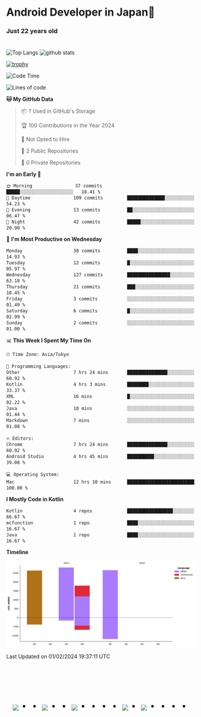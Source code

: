 # Android Developer in Japan👋 
### Just 22 years old 
#

<p align="left"> 
  <img alt="Top Langs" height="150px" src="https://github-readme-stats.vercel.app/api/top-langs/?username=batapii&layout=compact&count_private=true&show_icons=true&theme=tokyonight" />
  <img alt="github stats" height="150px" src="https://github-readme-stats.vercel.app/api?username=batapii&count_private=true&show_icons=true&show_icons=true&theme=tokyonight" />
</p>

[![trophy](https://github-profile-trophy.vercel.app/?username=batapii&theme=discord)](https://github.com/ryo-ma/github-profile-trophy)



<!--START_SECTION:waka-->
![Code Time](http://img.shields.io/badge/Code%20Time-18%20hrs%2051%20mins-blue)

![Lines of code](https://img.shields.io/badge/From%20Hello%20World%20I%27ve%20Written-9.9%20thousand%20lines%20of%20code-blue)

**🐱 My GitHub Data** 

> 📦 ? Used in GitHub's Storage 
 > 
> 🏆 100 Contributions in the Year 2024
 > 
> 🚫 Not Opted to Hire
 > 
> 📜 2 Public Repositories 
 > 
> 🔑 0 Private Repositories 
 > 
**I'm an Early 🐤** 

```text
🌞 Morning                37 commits          █████░░░░░░░░░░░░░░░░░░░░   18.41 % 
🌆 Daytime                109 commits         ██████████████░░░░░░░░░░░   54.23 % 
🌃 Evening                13 commits          ██░░░░░░░░░░░░░░░░░░░░░░░   06.47 % 
🌙 Night                  42 commits          █████░░░░░░░░░░░░░░░░░░░░   20.90 % 
```
📅 **I'm Most Productive on Wednesday** 

```text
Monday                   30 commits          ████░░░░░░░░░░░░░░░░░░░░░   14.93 % 
Tuesday                  12 commits          █░░░░░░░░░░░░░░░░░░░░░░░░   05.97 % 
Wednesday                127 commits         ████████████████░░░░░░░░░   63.18 % 
Thursday                 21 commits          ███░░░░░░░░░░░░░░░░░░░░░░   10.45 % 
Friday                   3 commits           ░░░░░░░░░░░░░░░░░░░░░░░░░   01.49 % 
Saturday                 6 commits           █░░░░░░░░░░░░░░░░░░░░░░░░   02.99 % 
Sunday                   2 commits           ░░░░░░░░░░░░░░░░░░░░░░░░░   01.00 % 
```


📊 **This Week I Spent My Time On** 

```text
🕑︎ Time Zone: Asia/Tokyo

💬 Programming Languages: 
Other                    7 hrs 24 mins       ███████████████░░░░░░░░░░   60.92 % 
Kotlin                   4 hrs 3 mins        ████████░░░░░░░░░░░░░░░░░   33.37 % 
XML                      16 mins             █░░░░░░░░░░░░░░░░░░░░░░░░   02.22 % 
Java                     10 mins             ░░░░░░░░░░░░░░░░░░░░░░░░░   01.44 % 
Markdown                 7 mins              ░░░░░░░░░░░░░░░░░░░░░░░░░   01.08 % 

🔥 Editors: 
Chrome                   7 hrs 24 mins       ███████████████░░░░░░░░░░   60.92 % 
Android Studio           4 hrs 45 mins       ██████████░░░░░░░░░░░░░░░   39.08 % 

💻 Operating System: 
Mac                      12 hrs 10 mins      █████████████████████████   100.00 % 
```

**I Mostly Code in Kotlin** 

```text
Kotlin                   4 repos             █████████████████░░░░░░░░   66.67 % 
mcfunction               1 repo              ████░░░░░░░░░░░░░░░░░░░░░   16.67 % 
Java                     1 repo              ████░░░░░░░░░░░░░░░░░░░░░   16.67 % 
```



**Timeline**

![Lines of Code chart](https://raw.githubusercontent.com/batapii/batapii/main/assets/bar_graph.png)


 Last Updated on 01/02/2024 19:37:11 UTC
<!--END_SECTION:waka-->




<!-- --------------------------------- :) ---------------------------------- -->

<br><br><br>

<div align="center">
    <h1>
        <img src="https://user-images.githubusercontent.com/44926913/175852850-3fb6c715-1856-41ff-8c1f-94ce3b03b458.gif">・・
        <img src="https://user-images.githubusercontent.com/44926913/175853109-f8850656-6704-4a8a-bee6-9aca154d929b.gif">・・
        <img src="https://user-images.githubusercontent.com/44926913/175853154-5449d974-975e-44a6-ab84-a86031265e40.gif">・・・・
        <img src="https://user-images.githubusercontent.com/44926913/175853109-f8850656-6704-4a8a-bee6-9aca154d929b.gif">・
        <img src="https://user-images.githubusercontent.com/44926913/175853154-5449d974-975e-44a6-ab84-a86031265e40.gif">・・・・
    </h1>
  </div>
<br><br><br>





<!--
**batapii/batapii** is a ✨ _special_ ✨ repository because its `README.md` (this file) appears on your GitHub profile.

Here are some ideas to get you started:

- 🔭 I’m currently working on ...
- 🌱 I’m currently learning ...
- 👯 I’m looking to collaborate on ...
- 🤔 I’m looking for help with ...
- 💬 Ask me about ...
- 📫 How to reach me: ...
- 😄 Pronouns: ...
- ⚡ Fun fact: ...
-->
